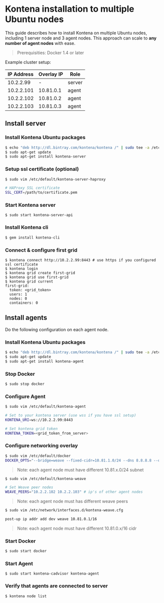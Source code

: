 # Kontena installation to multiple Ubuntu nodes

This guide describes how to install Kontena on multiple Ubuntu nodes, including 1 server node and 3 agent nodes. This approach can scale to **any number of agent nodes** with ease.

> Prerequisities: Docker 1.4 or later

Example cluster setup:

| IP Address | Overlay IP | Role   |
| ---------- | ---------- | ------ |
| 10.2.2.99  | -          | server |
| 10.2.2.101 | 10.81.0.1  | agent  |
| 10.2.2.102 | 10.81.0.2  | agent  |
| 10.2.2.103 | 10.81.0.3  | agent  |

## Install server

### Install Kontena Ubuntu packages

```sh
$ echo "deb http://dl.bintray.com/kontena/kontena /" | sudo tee -a /etc/apt/sources.list
$ sudo apt-get update
$ sudo apt-get install kontena-server
```

### Setup ssl certificate (optional)

```sh
$ sudo vim /etc/default/kontena-server-haproxy

# HAProxy SSL certificate
SSL_CERT=/path/to/certificate.pem
```

### Start Kontena server

```
$ sudo start kontena-server-api
```

### Install Kontena cli

```sh
$ gem install kontena-cli
```

### Connect & configure first grid

```
$ kontena connect http://10.2.2.99:8443 # use https if you configured ssl certificate
$ kontena login
$ kontena grid create first-grid
$ kontena grid use first-grid
$ kontena grid current
first-grid:
  token: <grid_token>
  users: 1
  nodes: 0
  containers: 0

```

## Install agents

Do the following configuration on each agent node.

### Install Kontena Ubuntu packages

```sh
$ echo "deb http://dl.bintray.com/kontena/kontena /" | sudo tee -a /etc/apt/sources.list
$ sudo apt-get update
$ sudo apt-get install kontena-agent
```

### Stop Docker

```sh
$ sudo stop docker
```


### Configure Agent

```sh
$ sudo vim /etc/default/kontena-agent

# Set to your kontena server (use wss if you have ssl setup)
KONTENA_URI=ws://10.2.2.99:8443

# Set kontena grid token
KONTENA_TOKEN=<grid_token_from_server>
```

### Configure networking overlay

```sh
$ sudo vim /etc/default/docker
DOCKER_OPTS="--bridge=weave --fixed-cidr=10.81.1.0/24 --dns 8.8.8.8 --dns 8.8.4.4"
```
> Note: each agent node must have different 10.81.x.0/24 subnet


```sh
$ sudo vim /etc/default/kontena-weave

# Set Weave peer nodes
WEAVE_PEERS="10.2.2.102 10.2.2.103" # ip's of other agent nodes
```
> Note: each agent node must has different weave peers

```sh
$ sudo vim /etc/network/interfaces.d/kontena-weave.cfg

post-up ip addr add dev weave 10.81.0.1/16
```
> Note: each agent node must have different 10.81.0.x/16 cidr

### Start Docker

```sh
$ sudo start docker
```


### Start Agent

```
$ sudo start kontena-cadvisor kontena-agent
```

### Verify that agents are connected to server

```
$ kontena node list
```
